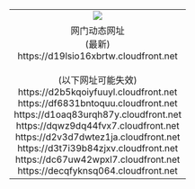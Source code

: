 ﻿<table>
  <tr></tr>
  <tr><td colspan=2 align=center><img src="https://d19lsio16xbrtw.cloudfront.net/Up/oGate.jpg" /></td></tr>
  <tr><td colspan=2 align=center>网门动态网址<br/>(最新)
<br>https://d19lsio16xbrtw.cloudfront.net
<br/><br/>(以下网址可能失效)
<br>https://d2b5kqoiyfuuyl.cloudfront.net
<br>https://df6831bntoquu.cloudfront.net
<br>https://d1oaq83urqh87y.cloudfront.net
<br>https://dqwz9dq44fvx7.cloudfront.net
<br>https://d2v3d7dwtez1ja.cloudfront.net
<br>https://d3t7i39b84zjxv.cloudfront.net
<br>https://dc67uw42wpxl7.cloudfront.net
<br>https://decqfyknsq064.cloudfront.net
    </td>
  </tr>
</table>

